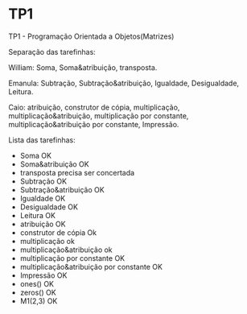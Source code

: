 # TP1
TP1 - Programação Orientada a Objetos(Matrizes)

Separação das tarefinhas:

William:
Soma, Soma&atribuição, transposta.

Emanula:
Subtração, Subtração&atribuição, Igualdade, Desigualdade, Leitura.

Caio:
atribuição, construtor de cópia, multiplicação, multiplicação&atribuição, multiplicação por constante, multiplicação&atribuição por constante, Impressão.

Lista das tarefinhas:

- Soma  OK
- Soma&atribuição  OK
- transposta precisa ser concertada
- Subtração OK
- Subtração&atribuição OK
- Igualdade OK
- Desigualdade OK 
- Leitura OK
- atribuição OK
- construtor de cópia Ok
- multiplicação ok 
- multiplicação&atribuição ok
- multiplicação por constante  OK
- multiplicação&atribuição por constante OK
- Impressão OK 
- ones()  OK
- zeros() OK
- M1(2,3) OK
